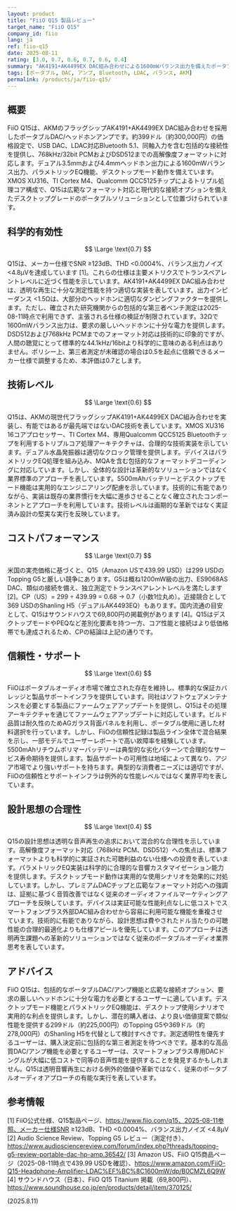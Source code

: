 ```yaml
---
layout: product
title: "FiiO Q15 製品レビュー"
target_name: "FiiO Q15"
company_id: fiio
lang: ja
ref: fiio-q15
date: 2025-08-11
rating: [3.0, 0.7, 0.6, 0.7, 0.6, 0.4]
summary: "AK4191+AK4499EX DAC組み合わせによる1600mWバランス出力を備えたポータブルDAC/アンプ。包括的な接続オプションとデスクトップモード機能（MSRP 399 USD／米国実売約439.99 USD、国内実売例 69,800円）。"
tags: [ポータブル, DAC, アンプ, Bluetooth, LDAC, バランス, AKM]
permalink: /products/ja/fiio-q15/
---
```


## 概要

FiiO Q15は、AKMのフラッグシップAK4191+AK4499EX DAC組み合わせを採用したポータブルDAC/ヘッドホンアンプです。約399ドル（約300,000円）の価格設定で、USB DAC、LDAC対応Bluetooth 5.1、同軸入力を含む包括的な接続性を提供し、768kHz/32bit PCMおよびDSD512までの高解像度フォーマットに対応します。デュアル3.5mmおよび4.4mmヘッドホン出力による1600mWバランス出力、パラメトリックEQ機能、デスクトップモード動作を備えています。XMOS XU316、TI Cortex M4、Qualcomm QCC5125チップによるトリプル処理コア構成で、Q15は広範なフォーマット対応と現代的な接続オプションを備えたデスクトップグレードのポータブルソリューションとして位置づけられています。

## 科学的有効性

$$ \Large \text{0.7} $$

Q15は、メーカー仕様でSNR ≥123dB、THD <0.0004%、バランス出力ノイズ <4.8μVを達成しています [1]。これらの仕様は主要メトリクスでトランスペアレントレベルに近づく性能を示しています。AK4191+AK4499EX DAC組み合わせは、透明な再生に十分な測定性能を持つ適切な実装を表しています。出力インピーダンス <1.5Ωは、大部分のヘッドホンに適切なダンピングファクターを提供します。ただし、確立された研究機関からの包括的な第三者ベンチ測定は2025-08-11時点で利用できず、主張される仕様の検証が制限されています。32Ωで1600mWバランス出力は、要求の厳しいヘッドホンに十分な電力を提供します。DSD512および768kHz PCMまでのフォーマット対応は技術的に印象的ですが、人間の聴覚にとって標準的な44.1kHz/16bitより科学的に意味のある利点はありません。ポリシー上、第三者測定が未確認の場合は0.5を起点に信頼できるメーカー仕様で調整するため、本評価は0.7とします。

## 技術レベル

$$ \Large \text{0.6} $$

Q15は、AKMの現世代フラッグシップAK4191+AK4499EX DAC組み合わせを実装し、有能ではあるが最先端ではないDAC技術を表しています。XMOS XU316 16コアプロセッサー、TI Cortex M4、専用Qualcomm QCC5125 Bluetoothチップを利用するトリプルコア処理アーキテクチャは、合理的な技術実装を示しています。デュアル水晶発振器は適切なクロック管理を提供します。デバイスはパラメトリックEQ処理を組み込み、MQAを含む包括的なフォーマットデコーディングに対応しています。しかし、全体的な設計は革新的なソリューションではなく業界標準のアプローチを表しています。5500mAhバッテリーとデスクトップモード機能は実用的なエンジニアリング配慮を示しています。技術的に有能でありながら、実装は既存の業界慣行を大幅に進歩させることなく確立されたコンポーネントとアプローチを利用しています。技術レベルは画期的な革新ではなく実証済み設計の堅実な実行を反映しています。

## コストパフォーマンス

$$ \Large \text{0.7} $$

米国の実売価格に基づくと、Q15（Amazon USで439.99 USD）は299 USDのTopping G5と厳しい競争にあります。G5は概ね1200mW級の出力、ES9068AS DAC、類似の接続を備え、独立測定でトランスペアレントレベルを満たします [2]。CP（US）= 299 ÷ 439.99 = 0.68 → 0.7（小数1位丸め）。近接競合として369 USDのShanling H5（デュアルAK4493EQ）もあります。国内流通の目安として、Q15はサウンドハウスで69,800円の掲載例があります [4]。Q15はデスクトップモードやPEQなど差別化要素を持つ一方、コア性能と接続はより低価格帯でも達成されるため、CPの結論は上記の通りです。

## 信頼性・サポート

$$ \Large \text{0.6} $$

FiiOはポータブルオーディオ市場で確立された存在を維持し、標準的な保証カバレッジと製品サポートインフラを提供しています。同社はソフトウェアメンテナンスを必要とする製品にファームウェアアップデートを提供し、Q15はその処理アーキテクチャを通じてファームウェアアップデートに対応しています。ビルド品質は耐久性のためAGガラス背面パネルを利用し、ポータブル使用に適した材料選択を行っています。しかし、FiiOの信頼性記録は製品ライン全体で混合結果を示し、一部モデルでユーザーレポートで高い故障率を経験しています。5500mAhリチウムポリマーバッテリーは典型的な劣化パターンで合理的なサービス寿命期待を提供します。製品サポートの可用性は地域によって異なり、アジア市場でより強いサポートを持ちます。典型的な消費者ニーズには適切ですが、FiiOの信頼性とサポートインフラは例外的な性能レベルではなく業界平均を表しています。

## 設計思想の合理性

$$ \Large \text{0.4} $$

Q15の設計思想は透明な音声再生の追求において混合的な合理性を示しています。高解像度フォーマット対応（768kHz PCM、DSD512）への焦点は、標準フォーマットよりも科学的に実証された可聴利益のない仕様への投資を表しています。パラメトリックEQ実装は科学的に合理的な音響カスタマイゼーション能力を提供します。デスクトップモード動作は実用的な使用シナリオを効果的に対処しています。しかし、プレミアムDACチップと広範なフォーマット対応への強調は、証拠に基づく音質改善ではなく従来のオーディオファイルマーケティングアプローチを反映しています。デバイスは実証可能な性能利点なしに低コストでスマートフォンプラス外部DAC組み合わせから容易に利用可能な機能を重複させています。技術的に有能でありながら、設計思想は費やされたドル当たりの可聴性能の合理的最適化よりも仕様アピールを優先しています。このアプローチは透明再生課題への革新的ソリューションではなく従来のポータブルオーディオ業界思考を表しています。

## アドバイス

FiiO Q15は、包括的なポータブルDAC/アンプ機能と広範な接続オプション、要求の厳しいヘッドホンに十分な電力を必要とするユーザーに適しています。デスクトップモード機能とパラメトリックEQ機能は、デスクトップ使用シナリオで実用的な利点を提供します。しかし、潜在的購入者は、より良い価値提案で類似性能を提供する299ドル（約225,000円）のTopping G5や369ドル（約278,000円）のShanling H5を代替として検討すべきです。測定透明性を優先するユーザーは、購入決定前に包括的な第三者測定を待つべきです。基本的な高品質DAC/アンプ機能を必要とするユーザーは、スマートフォンプラス専用DACドングルが大幅に低コストで同等の音声性能を提供することを発見するかもしれません。Q15は透明音響再生における例外的価値や革新ではなく、従来のポータブルオーディオアプローチの有能な実行を表しています。

## 参考情報

[1] FiiO公式仕様、Q15製品ページ、https://www.fiio.com/q15、2025-08-11参照、メーカー仕様SNR ≥123dB、THD <0.0004%、バランス出力ノイズ <4.8μV
[2] Audio Science Review、Topping G5 レビュー（測定付き）、https://www.audiosciencereview.com/forum/index.php?threads/topping-g5-review-portable-dac-hp-amp.36542/
[3] Amazon US、FiiO Q15商品ページ（2025-08-11時点で439.99 USDを確認）、https://www.amazon.com/FiiO-Q15-Headphone-Amplifier-LDAC%EF%BC%8C1600mW/dp/B0CMZL6Q9W
[4] サウンドハウス（日本）、FiiO Q15 Titanium 掲載（69,800円）、https://www.soundhouse.co.jp/en/products/detail/item/370125/

(2025.8.11)